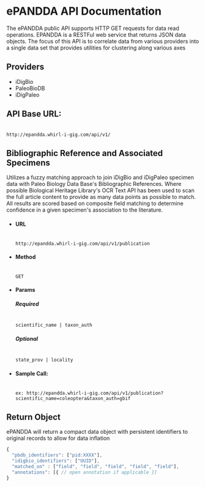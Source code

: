 # ePANDDA API Documentation

The ePANDDA public API supports HTTP GET requests for data read operations. EPANDDA is a RESTFul web service that returns JSON data objects.
The focus of this API is to correlate data from various providers into a single data set that provides utilities for clustering along
various axes

## Providers
- iDigBio
- PaleoBioDB
- iDigPaleo

## API Base URL:
<br/> `http://epandda.whirl-i-gig.com/api/v1/`


## Bibliographic Reference and Associated Specimens
Utilizes a fuzzy matching approach to join iDigBio and iDigPaleo specimen data with Paleo Biology Data Base's Bibliographic References.
Where possible Biological Heritage Library's OCR Text API has been used to scan the full article content to provide as many data points as possible to match.
All results are scored based on composite field matching to determine confidence in a given specimen's association to the literature.

* #### URL
  <br/> `http://epandda.whirl-i-gig.com/api/v1/publication`

* #### Method
  <br/> `GET`

* #### Params

  ##### Required
  <br/> `scientific_name | taxon_auth`

  ##### Optional
  <br/> `state_prov | locality`

* #### Sample Call:
  <br/> `ex: http://epandda.whirl-i-gig.com/api/v1/publication?scientific_name=coleoptera&taxon_auth=gbif`


## Return Object
ePANDDA will return a compact data object with persistent identifiers to original records to allow for data inflation

``` javascript
{ 
  "pbdb_identifiers": ["pid:XXXX"],
  "idigbio_identifiers": ["UUID"],
  "matched_on" : ["field", "field", "field", "field", "field"],
  "annotations": [{ // open annotation if applicable }]
}
```
